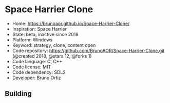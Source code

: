 # Space Harrier Clone

- Home: https://brunoaor.github.io/Space-Harrier-Clone/
- Inspiration: Space Harrier
- State: beta, inactive since 2018
- Platform: Windows
- Keyword: strategy, clone, content open
- Code repository: https://github.com/BrunoAOR/Space-Harrier-Clone.git (@created 2018, @stars 12, @forks 1)
- Code language: C, C++
- Code license: MIT
- Code dependency: SDL2
- Developer: Bruno Ortiz

## Building
